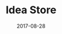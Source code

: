 ---
date: '2017-08-28'
title: 'Idea Store'
image: '/images/idea.jpg'
address: '321 Whitechapel Rd'
download: '3.6'
upload: '4.1'
hours: '08:30-24:00'
directions: 'https://www.google.co.uk/maps/dir//Idea+Store+Whitechapel,+321+Whitechapel+Rd,+London+E1+1BU/@51.5122343,-0.0537954,14z/data=!4m15!1m6!3m5!1s0x48761cd21c3c47bd:0x30a97ef663ce93b8!2sIdea+Store+Whitechapel!8m2!3d51.5198534!4d-0.0579582!4m7!1m0!1m5!1m1!1s0x48761cd21c3c47bd:0x30a97ef663ce93b8!2m2!1d-0.0579582!2d51.5198534'
---